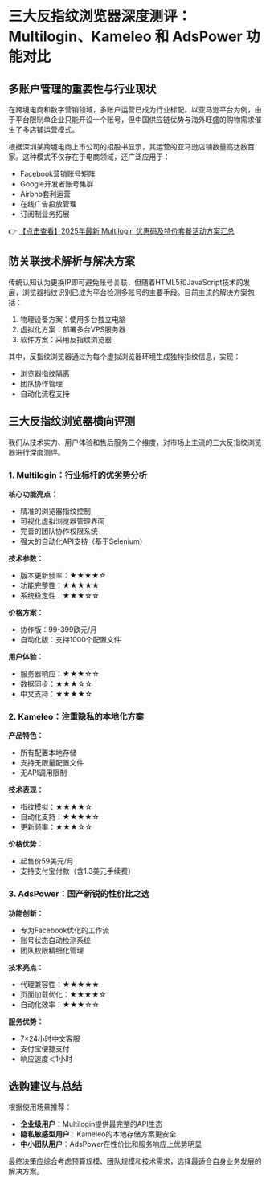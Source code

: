 # 三大反指纹浏览器深度测评：Multilogin、Kameleo 和 AdsPower 功能对比

## 多账户管理的重要性与行业现状

在跨境电商和数字营销领域，多账户运营已成为行业标配。以亚马逊平台为例，由于平台限制单企业只能开设一个账号，但中国供应链优势与海外旺盛的购物需求催生了多店铺运营模式。

根据深圳某跨境电商上市公司的招股书显示，其运营的亚马逊店铺数量高达数百家。这种模式不仅存在于电商领域，还广泛应用于：

- Facebook营销账号矩阵
- Google开发者账号集群
- Airbnb套利运营
- 在线广告投放管理
- 订阅制业务拓展

👉 [【点击查看】2025年最新 Multilogin 优惠码及特价套餐活动方案汇总](https://bit.ly/multIlogin)

## 防关联技术解析与解决方案

传统认知认为更换IP即可避免账号关联，但随着HTML5和JavaScript技术的发展，浏览器指纹识别已成为平台检测多账号的主要手段。目前主流的解决方案包括：

1. 物理设备方案：使用多台独立电脑
2. 虚拟化方案：部署多台VPS服务器
3. 软件方案：采用反指纹浏览器

其中，反指纹浏览器通过为每个虚拟浏览器环境生成独特指纹信息，实现：
- 浏览器指纹隔离
- 团队协作管理
- 自动化流程支持

## 三大反指纹浏览器横向评测

我们从技术实力、用户体验和售后服务三个维度，对市场上主流的三大反指纹浏览器进行深度测评。

### 1. Multilogin：行业标杆的优劣势分析

**核心功能亮点：**
- 精准的浏览器指纹控制
- 可视化虚拟浏览器管理界面
- 完善的团队协作权限系统
- 强大的自动化API支持（基于Selenium）

**技术参数：**
- 版本更新频率：★★★★☆
- 功能完整性：★★★★★
- 系统稳定性：★★★☆☆

**价格方案：**
- 协作版：99-399欧元/月
- 自动化版：支持1000个配置文件

**用户体验：**
- 服务器响应：★★★☆☆
- 数据同步：★★★☆☆
- 中文支持：★★★★☆

### 2. Kameleo：注重隐私的本地化方案

**产品特色：**
- 所有配置本地存储
- 支持无限量配置文件
- 无API调用限制

**技术表现：**
- 指纹模拟：★★★★☆
- 自动化支持：★★★★☆
- 更新频率：★★★☆☆

**价格优势：**
- 起售价59美元/月
- 支持支付宝付款（含1.3美元手续费）

### 3. AdsPower：国产新锐的性价比之选

**功能创新：**
- 专为Facebook优化的工作流
- 账号状态自动检测系统
- 团队权限精细化管理

**技术亮点：**
- 代理兼容性：★★★★★
- 页面加载优化：★★★★☆
- 自动化效率：★★★☆☆

**服务优势：**
- 7×24小时中文客服
- 支付宝便捷支付
- 响应速度＜1小时

## 选购建议与总结

根据使用场景推荐：
- **企业级用户**：Multilogin提供最完整的API生态
- **隐私敏感型用户**：Kameleo的本地存储方案更安全
- **中小团队用户**：AdsPower在性价比和服务响应上优势明显

最终决策应综合考虑预算规模、团队规模和技术需求，选择最适合自身业务发展的解决方案。